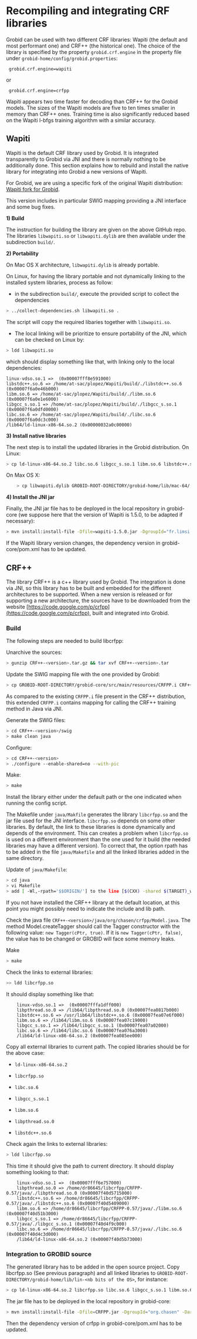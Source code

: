 <h1>Recompiling and integrating CRF libraries</h1>

Grobid can be used with two different CRF libraries: Wapiti (the default and most performant one) and CRF++ (the historical one). The choice of the library is specified by the property `grobid.crf.engine` in the property file under `grobid-home/config/grobid.properties`:

     grobid.crf.engine=wapiti

or 

     grobid.crf.engine=crfpp 

Wapiti appears two time faster for decoding than CRF++ for the Grobid models. The sizes of the Wapiti models are five to ten times smaller in memory than CRF++ ones. Training time is also significantly reduced based on the Wapiti l-bfgs training algorithm with a similar accuracy. 

## Wapiti

Wapiti is the default CRF library used by Grobid. It is integrated transparently to Grobid via JNI and there is normally nothing to be additionally done. This section explains how to rebuild and install the native library for integrating into Grobid a new versions of Wapiti.

For Grobid, we are using a specific fork of the original Wapiti distribution: [Wapiti fork for Grobid](https://github.com/kermitt2/Wapiti).

This version includes in particular SWIG mapping providing a JNI interface and some bug fixes. 

**1) Build**

The instruction for building the library are given on the above GitHub repo. The libraries `libwapiti.so` or `libwapiti.dylib` are then available under the subdirection `build/`. 

**2) Portability**

On Mac OS X architecture, `libwapiti.dylib` is already portable. 

On Linux, for having the library portable and not dynamically linking to the installed system libraries, process as follow: 

+ in the subdirection `build/`, execute the provided script to collect the dependencies
```bash
> ../collect-dependencies.sh libwapiti.so .
```
The script will copy the required libaries together with `libwapiti.so`.

+ The local linking will be prioritize to ensure portability of the JNI, which can be checked on Linux by:
```bash
> ldd libwapiti.so
```
which should display something like that, with linking only to the local dependencies:

	linux-vdso.so.1 =>  (0x00007fff8e591000)
	libstdc++.so.6 => /home/at-sac/plopez/Wapiti/build/./libstdc++.so.6 (0x00007f6a0e46b000)
	libm.so.6 => /home/at-sac/plopez/Wapiti/build/./libm.so.6 (0x00007f6a0e1e6000)
	libgcc_s.so.1 => /home/at-sac/plopez/Wapiti/build/./libgcc_s.so.1 (0x00007f6a0dfd0000)
	libc.so.6 => /home/at-sac/plopez/Wapiti/build/./libc.so.6 (0x00007f6a0dc3c000)
	/lib64/ld-linux-x86-64.so.2 (0x00000032a0c00000)

**3) Install native libraries**

The next step is to install the updated libraries in the Grobid distribution. On Linux:
```bash
> cp ld-linux-x86-64.so.2 libc.so.6 libgcc_s.so.1 libm.so.6 libstdc++.so.6 libwapiti.so GROBID-ROOT-DIRECTORY/grobid-home/lib/lin-<nb bits of the OS>
```
On Max OS X: 
```bash
	> cp libwapiti.dylib GROBID-ROOT-DIRECTORY/grobid-home/lib/mac-64/
```
**4) Install the JNI jar**

Finally, the JNI jar file has to be deployed in the local repository in grobid-core (we suppose here that the version of Wapiti is 1.5.0, to be adapted if necessary):
```bash
> mvn install:install-file -Dfile=wapiti-1.5.0.jar -DgroupId="fr.limsi.wapiti" -DartifactId="wapiti" -Dversion="1.5.0" -Dpackaging="jar" -DlocalRepositoryPath="GROBID-ROOT-DIRECTORY/grobid-core/lib"
```
If the Wapiti library version changes, the dependency version in grobid-core/pom.xml has to be updated.


## CRF++

The library CRF++ is a c++ library used by Grobid. The integration is done via JNI, so this library has to be built and embedded for the different architectures to be supported. When a new version is released or for supporting a new architecture, the sources have to be downloaded from the website [https://code.google.com/p/crfpp](https://code.google.com/p/crfpp), built and integrated into Grobid.

### Build

The following steps are needed to build libcrfpp:

Unarchive the sources:
```bash
> gunzip CRF++-<version>.tar.gz && tar xvf CRF++-<version>.tar
```
Update the SWIG mapping file with the one provided by Grobid:
```bash
> cp GROBID-ROOT-DIRECTORY/grobid-core/src/main/resources/CRFPP.i CRF++-<version>/swig/CRFPP.i
```
As compared to the existing `CRFPP.i` file present in the CRF++ distribution, this extended `CRFPP.i` contains mapping for calling the CRF++ training method in Java via JNI. 

Generate the SWIG files:
```bash
> cd CRF++-<version>/swig
> make clean java
```
Configure:
```bash
> cd CRF++-<version>
> ./configure --enable-shared=no --with-pic
```
Make:
```bash
> make
```
Install the library either under the default path or the one indicated when running the config script. 

The Makefile under `java/Makfile` generates the library `libcrfpp.so` and the jar file used for the JNI interface. `libcrfpp.so` depends on some other libraries. By default, the link to these libraries is done dynamically and depends of the environment. This can creates a problem when `libcrfpp.so` is used on a different environment than the one used for it build (the needed libraries may have a different version). To correct that, the option rpath has to be added in the file `java/Makefile` and all the linked libraries added in the same directory.

Update of `java/Makefile`:
```bash
> cd java
> vi Makefile
> add [ -Wl,-rpath='$$ORIGIN/'] to the line [$(CXX) -shared $(TARGET)_wrap.o -o libcrfpp.so $(LIBS)]
```
If you not have installed the CRF++ library at the default location, at this point you might possibly need to indicate the include and lib path. 

Check the java file `CRF++-<version>/java/org/chasen/crfpp/Model.java`. The method Model.createTagger should call the Tagger constructor with the following value: `new Tagger(cPtr, true)`. If it is `new Tagger(cPtr, false)`, the value has to be changed or GROBID will face some memory leaks.

Make
```bash
> make
```
Check the links to external libraries:
```bash
>> ldd libcrfpp.so
```
It should display something like that:

        linux-vdso.so.1 =>  (0x00007fffa1dff000)
        libpthread.so.0 => /lib64/libpthread.so.0 (0x00007fea0817b000)
        libstdc++.so.6 => /usr/lib64/libstdc++.so.6 (0x00007fea07e6f000)
        libm.so.6 => /lib64/libm.so.6 (0x00007fea07c19000)
        libgcc_s.so.1 => /lib64/libgcc_s.so.1 (0x00007fea07a02000)
        libc.so.6 => /lib64/libc.so.6 (0x00007fea076a3000)
        /lib64/ld-linux-x86-64.so.2 (0x00007fea085ee000)

Copy all external libraries to current path. The copied libraries should be for the above case:

*     ld-linux-x86-64.so.2

*     libcrfpp.so

*     libc.so.6

*     libgcc_s.so.1

*     libm.so.6

*     libpthread.so.0

*     libstdc++.so.6

Check again the links to external libraries:
```bash
> ldd libcrfpp.so
```
This time it should give the path to current directory. It should display something looking to that:

        linux-vdso.so.1 =>  (0x00007fff6e757000)
        libpthread.so.0 => /home/dr86645/libcrfpp/CRFPP-0.57/java/./libpthread.so.0 (0x00007f40d5715000)
        libstdc++.so.6 => /home/dr86645/libcrfpp/CRFPP-0.57/java/./libstdc++.so.6 (0x00007f40d5409000)
        libm.so.6 => /home/dr86645/libcrfpp/CRFPP-0.57/java/./libm.so.6 (0x00007f40d51b3000)
        libgcc_s.so.1 => /home/dr86645/libcrfpp/CRFPP-0.57/java/./libgcc_s.so.1 (0x00007f40d4f9c000)
        libc.so.6 => /home/dr86645/libcrfpp/CRFPP-0.57/java/./libc.so.6 (0x00007f40d4c3d000)
        /lib64/ld-linux-x86-64.so.2 (0x00007f40d5b73000)
		

### Integration to GROBID source

The generated library has to be added in the open source project. Copy libcrfpp.so (See previous paragraph) and all linked libraries to `GROBID-ROOT-DIRECTORY/grobid-home/lib/lin-<nb bits of the OS>`, for instance:
```bash
> cp ld-linux-x86-64.so.2 libcrfpp.so libc.so.6 libgcc_s.so.1 libm.so.6 libpthread.so.0 libstdc++.so.6 GROBID-ROOT-DIRECTORY/grobid-home/lib/lin-<nb bits of the OS>
```
The jar file has to be deployed in the local repository in grobid-core:
```bash
> mvn install:install-file -Dfile=CRFPP.jar -DgroupId="org.chasen" -DartifactId="crfpp" -Dversion="<version>" -Dpackaging="jar" -DlocalRepositoryPath="GROBID-ROOT-DIRECTORY/grobid-core/lib"
```
Then the dependency version of crfpp in grobid-core/pom.xml has to be updated.

